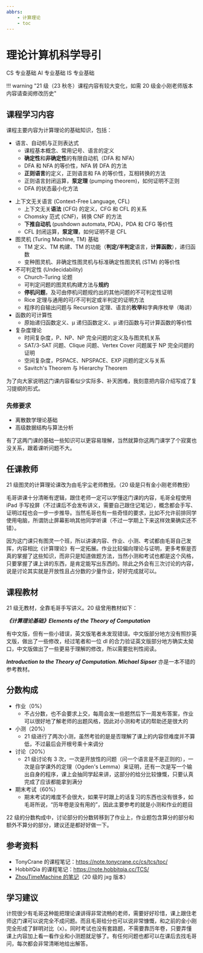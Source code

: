 ```yaml
---
abbrs:
    - 计算理论
    - toc
---
```


# 理论计算机科学导引

<div class="badges">
<span class="badge cs-badge">CS 专业基础</span>
<span class="badge ai-badge">AI 专业基础</span>
<span class="badge is-badge">IS 专业基础</span>
</div>

!!! warning "21 级（23 秋冬）课程内容有较大变化，如需 20 级金小刚老师版本内容请查阅修改历史"

## 课程学习内容

课程主要内容为计算理论的基础知识，包括：

- 语言、自动机与正则表达式
    - 课程基本概念、常用记号、语言的定义
    - **确定性**和**非确定性**的有限自动机（DFA 和 NFA）
    - DFA 和 NFA 的等价性，NFA 转 DFA 的方法
    - **正则语言**的定义，正则语言和 FA 的等价性，互相转换的方法
    - 正则语言封闭运算，**泵定理** (pumping theorem)，如何证明不正则
    - DFA 的状态最小化方法
* 上下文无关语言 (Context-Free Language, CFL)
    - 上下文无关**语法** (CFG) 的定义，CFG 和 CFL 的关系
    - Chomsky 范式 (CNF)，转换 CNF 的方法
    - **下推自动机** (pushdown automata, PDA)，PDA 和 CFG 等价性
    - CFL 封闭运算，**泵定理**，如何证明不是 CFL
* 图灵机 (Turing Machine, TM) 基础
    - TM 定义、TM 构建、TM 的功能（**判定/半判定**语言，**计算函数**），递归函数
    - 变种图灵机、非确定性图灵机与标准确定性图灵机 (STM) 的等价性
* 不可判定性 (Undecidability)
    - Church-Turing 论题
    - 可判定问题的图灵机构建方法与**规约**
    - **停机问题**，及可由停机问题规约出的其他问题的不可判定性证明
    - Rice 定理与通用的可/不可判定或半判定的证明方法
    - 程序的自输出问题与 Recursion 定理、语言的**枚举**和字典序枚举（略讲）
* 函数的可计算性
    - 原始递归函数定义、μ 递归函数定义、μ 递归函数与可计算函数的等价性
* 复杂度理论
    - 时间复杂度，P、NP、NP 完全问题的定义及与图灵机关系
    - SAT/3-SAT 问题、Clique 问题、Vertex Cover 问题属于 NP 完全问题的证明
    - 空间复杂度，PSPACE、NPSPACE、EXP 问题的定义与关系
    - Savitch's Theorem 与 Hierarchy Theorem

为了向大家说明这门课内容看似少实际多、补天困难，我刻意把内容介绍写成了复习提纲的形式。

### 先修要求

- 离散数学理论基础
- 高级数据结构与算法分析

有了这两门课的基础一些知识可以更容易理解，当然就算你这两门课学了个寂寞也没关系，跟着课听问题不大。

## 任课教师

21 级图灵的计算理论课改为由毛宇尘老师教授。（20 级是只有金小刚老师教授）

毛哥讲课十分清晰有逻辑，跟住老师一定可以学懂这门课的内容，毛哥全程使用 iPad 手写投屏（不过课后不会发布讲义，需要自己跟住记笔记），概念都会手写、证明过程也会一步一步推导。当然毛哥也有一些奇怪的要求，比如不允许前排同学使用电脑，所谓防止屏幕影响其他同学听课（不过一学期上下来这样效果确实还不错）。

因为这门课只有图灵一个班，所以讲课内容、作业、小测、考试都由毛哥自己发挥，内容相比《计算理论》有一定拓展。作业比较偏向理论与证明，更多考察是否真的掌握了这些知识，而非只是知道做题方法，当然小测和考试也都是这个风格，只要掌握了课上讲的东西，是肯定能写出东西的。除此之外会有三次讨论的内容，说是讨论其实就是开放性且占分数的少量作业，好好完成就可以。

## 课程教材

21 级无教材，全靠毛哥手写讲义。20 级曾用教材如下：

***《计算理论基础》Elements of the Theory of Computation***

有中文版，但有一些小错误，英文版笔者未发现错误。中文版部分地方没有照抄英文版，做出了一些修改，经过笔者和一位 dl 的合力验证英文版部分地方确实太拗口，中文版做出了一些更易于理解的修改，所以需要批判性阅读。

***Introduction to the Theory of Computation. Michael Sipser*** 亦是一本不错的参考教材。

## 分数构成

- 作业（0%）
    - 不占分数，也不会要求上交，每周会发一些题然后下一周发布答案，作业可以很好地了解老师的出题风格，因此对小测和考试的帮助还是很大的
- 小测（20%）
    - 21 级进行了两次小测，虽然考验的是是否理解了课上的内容但难度并不算低，不过最后会开根号乘十来调分
- 讨论（20%）
    - 21 级讨论有 3 次，一次是开放性的问题（问一个语言是不是正则的），一次是自学课外的定理（Ogden's Lemma）来证明，还有一次是写一个输出自身的程序，课上会抽同学起来讲，这部分的给分比较慷慨，只要认真完成了应该都能拿到满分
- 期末考试（60%）
    - 期末考试的难度不会很大，如果平时跟上的话复习的东西也没有很多，如毛哥所说，“历年卷是没有用的”，因此主要参考的就是小测和作业的题目

22 级的分数构成中，讨论部分的分数转移到了作业上，作业题包含算分的部分和额外不算分的部分，建议还是都好好做一下。

## 参考资料

- TonyCrane 的课程笔记：https://note.tonycrane.cc/cs/tcs/toc/
- HobbitQia 的课程笔记：https://note.hobbitqia.cc/TCS/
- [ZhouTimeMachine 的笔记](https://zhoutimemachine.github.io/note/courses/toc/)（20 级的 jxg 版本）
    
## 学习建议

计院很少有毛哥这种能把理论课讲得非常流畅的老师，需要好好珍惜，课上跟住老师这门课可以说完全不成问题。而且毛哥给分也可以说非常慷慨，和之前的金小刚完全形成了鲜明对比（x）。同时考试也没有套路题，不需要靠历年卷，只要弄懂课上内容加上看一看作业和小测题就足够了。有任何问题也都可以在课后去找毛哥问，每次都会非常清晰地给出解答。

